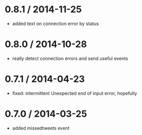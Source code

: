 0.8.1 / 2014-11-25
==================
* added text on connection error by status

0.8.0 / 2014-10-28
==================
* really detect connection errors and send useful events

0.7.1 / 2014-04-23
==================
* fixed: intermittent Unexpected end of input error, hopefully

0.7.0 / 2014-03-25
==================
* added missedtweets event